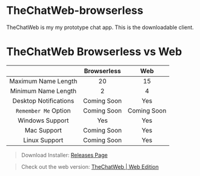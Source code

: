 # TheChatWeb-browserless
TheChatWeb is my my prototype chat app. This is the downloadable client.

# TheChatWeb Browserless vs Web
|                     |  Browserless  |      Web      |
|        :---:        |     :---:     |     :---:     |
| Maximum Name Length |       20      |       15      |
| Minimum Name Length |       2       |        4      |
|Desktop Notifications|  Coming Soon  |       Yes     |
|`Remember Me` Option |  Coming Soon  |  Coming Soon  |
|   Windows Support   |      Yes      |      Yes      |
|     Mac Support     |  Coming Soon  |      Yes      |
|    Linux Support    |  Coming Soon  |      Yes      |

> Download Installer: [Releases Page](https://github.com/PixelOrangeDev/TheChatWeb-browserless/releases)

> Check out the web version: [TheChatWeb | Web Edition](https://thechatweb.zapto.org)
